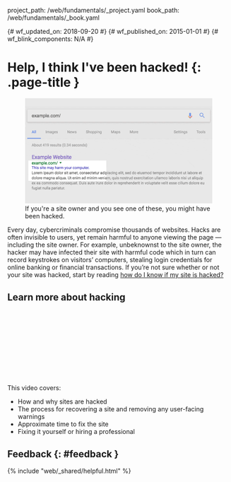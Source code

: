 project_path: /web/fundamentals/_project.yaml
book_path: /web/fundamentals/_book.yaml

{# wf_updated_on: 2018-09-20 #}
{# wf_published_on: 2015-01-01 #}
{# wf_blink_components: N/A #}

# Help, I think I've been hacked! {: .page-title }

<figure class="attempt-right">
  <img src="images/hacked-examples.gif">
  <figcaption>
    If you're a site owner and you see one of these, you might have been hacked.
  </figcaption>
</figure>

Every day, cybercriminals compromise thousands of websites. Hacks are
often invisible to users, yet remain harmful to anyone viewing the page
— including the site owner. For example, unbeknownst to the site owner,
the hacker may have infected their site with harmful code which in turn
can record keystrokes on visitors’ computers, stealing login credentials
for online banking or financial transactions. If you’re not sure whether
or not your site was hacked, start by reading
[how do I know if my site is hacked?](how_do_I_know_if_site_hacked)

<div class="clearfix"></div>

## Learn more about hacking

<div class="video-wrapper">
  <iframe class="devsite-embedded-youtube-video" data-video-id="mbJvL61DOZg"
          data-autohide="1" data-showinfo="0" frameborder="0" allowfullscreen>
  </iframe>
</div>

This video covers:

* How and why sites are hacked
* The process for recovering a site and removing any user-facing warnings
* Approximate time to fix the site
* Fixing it yourself or hiring a professional

## Feedback {: #feedback }

{% include "web/_shared/helpful.html" %}
